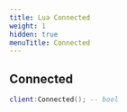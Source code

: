 ```yaml
---
title: Lua Connected
weight: 1
hidden: true
menuTitle: Connected
---
```

## Connected
```lua
client:Connected(); -- bool
```